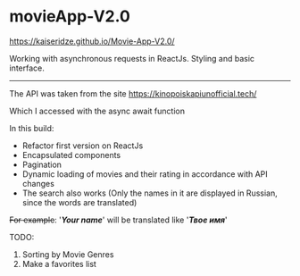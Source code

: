 # movieApp-V2.0

https://kaiseridze.github.io/Movie-App-V2.0/

Working with asynchronous requests in ReactJs.  Styling and basic interface.

___

The API was taken from the site https://kinopoiskapiunofficial.tech/

Which I accessed with the async await function

In this build:
+ Refactor first version on ReactJs
+ Encapsulated components
+ Pagination
+ Dynamic loading of movies and their rating in accordance with API changes
+ The search also works (Only the names in it are displayed in Russian, since the words are translated)

~~For example~~: '***Your name***' will be translated like '***Твое имя***'

TODO: 
1. Sorting by Movie Genres
2. Make a favorites list
